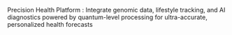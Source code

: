 Precision Health Platform : Integrate genomic data, lifestyle tracking, and AI diagnostics powered by quantum-level processing for ultra-accurate, personalized health forecasts
